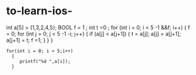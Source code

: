 # to-learn-ios-
int a[5] = {1,3,2,4,5};
BOOL f = 1 ;
int t =0 ;
    for (int  i = 0;  i <  5 -1 &&f; i++) {
        f = 0;
        for (int j = 0;  j < 5 -1 -i; j++) {
            if (a[j] < a[j+1]) {
                t = a[j];
                a[j] = a[j+1];
                a[j+1] = t;
                f =1;
            }
        }
    }
    
    for(int i = 0; i < 5;i++)
      {
         printf("%d ",a[i]);
      }
